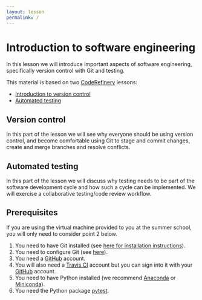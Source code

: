 ```yaml
---
layout: lesson
permalink: /
---
```


# Introduction to software engineering

In this lesson we will introduce important aspects of software engineering, specifically
version control with Git and testing.

This material is based on two [CodeRefinery](https://coderefinery.org/) 
lessons:
- [Introduction to version control](https://coderefinery.github.io/git-intro/)
- [Automated testing](https://coderefinery.github.io/testing/)

## Version control

In this part of the lesson we will see why everyone should be using version control,
and become comfortable using Git to
stage and commit changes, create and merge branches and resolve conflicts.

## Automated testing

In this part of the lesson we will discuss why testing needs to be part of the software
development cycle and how such a cycle can be implemented. We will exercise a
collaborative testing/code review workflow.


## Prerequisites

If you are using the virtual machine provided to you at the summer school, you will only 
need to consider point 2 below.

1. You need to have Git installed (see [here for installation instructions](https://coderefinery.github.io/installation/git/)).
2. You need to configure Git (see [here](https://coderefinery.github.io/installation/git/#configuring-git)).
3. You need a [GitHub](https://github.com) account.
4. You will also need a [Travis CI](https://travis-ci.org) account
   but you can sign into it with
   your [GitHub](https://github.com) account.
5. You need to have Python installed (we recommend 
   [Anaconda](https://www.anaconda.com/distribution/) or 
   [Miniconda](https://docs.conda.io/en/latest/miniconda.html)).
6. You need the Python package [pytest](https://docs.pytest.org/en/latest/getting-started.html).


